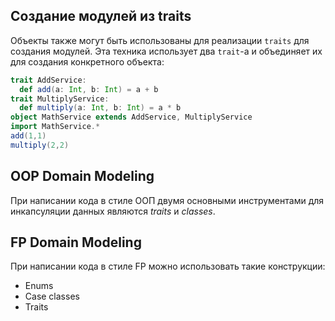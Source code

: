 ## Создание модулей из traits

Объекты также могут быть использованы для реализации `traits` для создания модулей. 
Эта техника использует два `trait`-а и объединяет их для создания конкретного объекта:

```scala mdoc
trait AddService:
  def add(a: Int, b: Int) = a + b
trait MultiplyService:
  def multiply(a: Int, b: Int) = a * b
object MathService extends AddService, MultiplyService
import MathService.*
add(1,1)
multiply(2,2)
```

## OOP Domain Modeling

При написании кода в стиле ООП двумя основными инструментами для инкапсуляции данных являются _traits_ и _classes_.

## FP Domain Modeling

При написании кода в стиле FP можно использовать такие конструкции:
- Enums
- Case classes
- Traits

